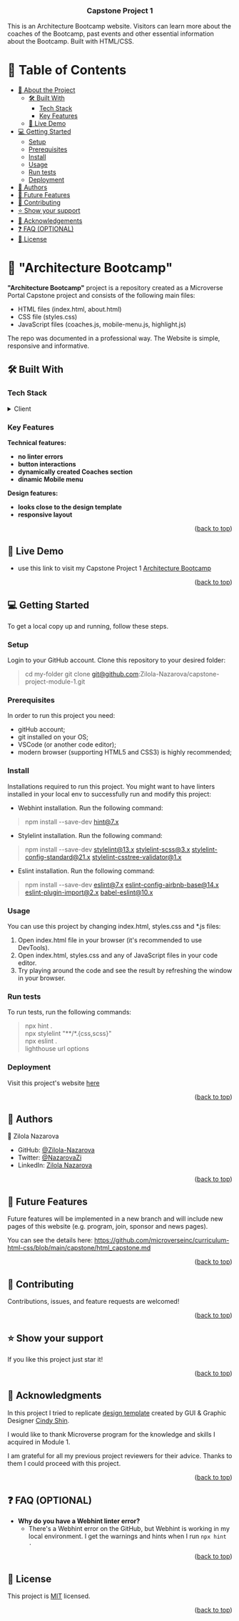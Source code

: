 <div align="center">
<h3><b>Capstone Project 1</b></h3>
</div>
This is an Architecture Bootcamp website. Visitors can learn more about the coaches of the Bootcamp, past events and other essential information about the Bootcamp. Built with HTML/CSS.

<a name="readme-top"></a>

# 📗 Table of Contents

- [📖 About the Project](#about-project)
  - [🛠 Built With](#built-with)
    - [Tech Stack](#tech-stack)
    - [Key Features](#key-features)
  - [🚀 Live Demo](#live-demo)
- [💻 Getting Started](#getting-started)
  - [Setup](#setup)
  - [Prerequisites](#prerequisites)
  - [Install](#install)
  - [Usage](#usage)
  - [Run tests](#run-tests)
  - [Deployment](#triangular_flag_on_post-deployment)
- [👥 Authors](#authors)
- [🔭 Future Features](#future-features)
- [🤝 Contributing](#contributing)
- [⭐️ Show your support](#support)
- [🙏 Acknowledgements](#acknowledgements)
- [❓ FAQ (OPTIONAL)](#faq)
- [📝 License](#license)


# 📖 "Architecture Bootcamp" <a name="about-project"></a>

**"Architecture Bootcamp"** project is a repository created as a Microverse Portal Capstone project and consists of the following main files:

- HTML files (index.html, about.html)
- CSS file (styles.css)
- JavaScript files (coaches.js, mobile-menu.js, highlight.js)

The repo was documented in a professional way. The Website is simple, responsive and informative.


## 🛠 Built With <a name="built-with"></a>

### Tech Stack <a name="tech-stack"></a>

<details>
  <summary>Client</summary>
  <ul>
    <li><a href="https://developer.mozilla.org/ru/docs/Web/HTML">HTML</a></li>
    <li><a href="https://developer.mozilla.org/ru/docs/Web/CSS">CSS</a></li>
    <li><a href="https://developer.mozilla.org/ru/docs/Web/JavaScript">JavaScript</a></li>
  </ul>
</details>


### Key Features <a name="key-features"></a>

**Technical features:**
- **no linter errors**
- **button interactions**
- **dynamically created Coaches section**
- **dinamic Mobile menu**

**Design features:**
- **looks close to the design template**
- **responsive layout**

<p align="right">(<a href="#readme-top">back to top</a>)</p>


## 🚀 Live Demo <a name="live-demo"></a>

- use this link to visit my Capstone Project 1 [Architecture Bootcamp](https://zilola-nazarova.github.io/capstone-project-module-1/)

<p align="right">(<a href="#readme-top">back to top</a>)</p>


## 💻 Getting Started <a name="getting-started"></a>

To get a local copy up and running, follow these steps.

### Setup

Login to your GitHub account. Clone this repository to your desired folder:

> cd my-folder
> git clone git@github.com:Zilola-Nazarova/capstone-project-module-1.git

### Prerequisites

In order to run this project you need:

- gitHub account;
- git installed on your OS;
- VSCode (or another code editor);
- modern browser (supporting HTML5 and CSS3) is highly recommended;

### Install

Installations required to run this project. You might want to have linters installed in your local env to successfully run and modify this project:

- Webhint installation. Run the following command:
> npm install --save-dev hint@7.x

- Stylelint installation. Run the following command:
> npm install --save-dev stylelint@13.x stylelint-scss@3.x stylelint-config-standard@21.x stylelint-csstree-validator@1.x

- Eslint installation. Run the following command:
> npm install --save-dev eslint@7.x eslint-config-airbnb-base@14.x eslint-plugin-import@2.x babel-eslint@10.x

### Usage

You can use this project by changing index.html, styles.css and *.js files:

1. Open index.html file in your browser (it's recommended to use DevTools).
2. Open index.html, styles.css and any of JavaScript files in your code editor. 
3. Try playing around the code and see the result by refreshing the window in your browser.

### Run tests

To run tests, run the following commands:

> npx hint .<br />
> npx stylelint "**/*.{css,scss}" <br />
> npx eslint . <br />
> lighthouse url options

### Deployment

Visit this project's website [here](https://zilola-nazarova.github.io/capstone-project-module-1/)

<p align="right">(<a href="#readme-top">back to top</a>)</p>


## 👥 Authors <a name="authors"></a>

👤 Zilola Nazarova

- GitHub: [@Zilola-Nazarova](https://github.com/Zilola-Nazarova)
- Twitter: [@NazarovaZi](https://twitter.com/NazarovaZi)
- LinkedIn: [Zilola Nazarova](https://www.linkedin.com/in/zilola-nazarova-a64858265/)

<p align="right">(<a href="#readme-top">back to top</a>)</p>


## 🔭 Future Features <a name="future-features"></a>

Future features will be implemented in a new branch and will include new pages of this website (e.g. program, join, sponsor and news pages).

You can see the details here:
https://github.com/microverseinc/curriculum-html-css/blob/main/capstone/html_capstone.md

<p align="right">(<a href="#readme-top">back to top</a>)</p>


## 🤝 Contributing <a name="contributing"></a>

Contributions, issues, and feature requests are welcomed!

<p align="right">(<a href="#readme-top">back to top</a>)</p>


## ⭐️ Show your support <a name="support"></a>

If you like this project just star it!

<p align="right">(<a href="#readme-top">back to top</a>)</p>


## 🙏 Acknowledgments <a name="acknowledgements"></a>

In this project I tried to replicate [design template](https://www.behance.net/gallery/29845175/CC-Global-Summit-2015) created by GUI & Graphic Designer [Cindy Shin](https://www.behance.net/adagio07).

I would like to thank Microverse program for the knowledge and skills I acquired in Module 1.

I am grateful for all my previous project reviewers for their advice. Thanks to them I could proceed with this project.

<p align="right">(<a href="#readme-top">back to top</a>)</p>


## ❓ FAQ (OPTIONAL) <a name="faq"></a>

- **Why do you have a Webhint linter error?**
  - There's a Webhint error on the GitHub, but Webhint is working in my local environment. I get the warnings and hints when I run `npx hint .`

<p align="right">(<a href="#readme-top">back to top</a>)</p>


## 📝 License <a name="license"></a>

This project is [MIT](./MIT.md) licensed.

<p align="right">(<a href="#readme-top">back to top</a>)</p>
